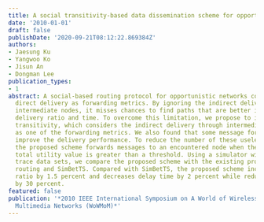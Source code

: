 ```yaml
---
title: A social transitivity-based data dissemination scheme for opportunistic networks
date: '2010-01-01'
draft: false
publishDate: '2020-09-21T08:12:22.869384Z'
authors:
- Jaesung Ku
- Yangwoo Ko
- Jisun An
- Dongman Lee
publication_types:
- 1
abstract: A social-based routing protocol for opportunistic networks considers the
  direct delivery as forwarding metrics. By ignoring the indirect delivery through
  intermediate nodes, it misses chances to find paths that are better in terms of
  delivery ratio and time. To overcome this limitation, we propose to incorporate
  transitivity, which considers the indirect delivery through intermediate nodes,
  as one of the forwarding metrics. We also found that some message forwards do not
  improve the delivery performance. To reduce the number of these useless forwards,
  the proposed scheme forwards messages to an encountered node when the increase of
  total utility value is greater than a threshold. Using a simulator with real world
  trace data sets, we compare the proposed scheme with the existing protocols, epidemic
  routing and SimBetTS. Compared with SimBetTS, the proposed scheme increases delivery
  ratio by 1.5 percent and decreases delay time by 2 percent while reducing overhead
  by 30 percent.
featured: false
publication: '*2010 IEEE International Symposium on A World of Wireless, Mobile and
  Multimedia Networks (WoWMoM)*'
---
```


